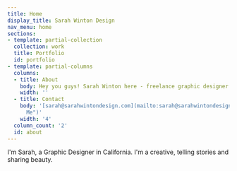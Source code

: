 ```yaml
---
title: Home
display_title: Sarah Winton Design
nav_menu: home
sections:
- template: partial-collection
  collection: work
  title: Portfolio
  id: portfolio
- template: partial-columns
  columns:
  - title: About
    body: Hey you guys! Sarah Winton here - freelance graphic designer & creative. Logo and brand style for personal and business needs. Contact me for interest and pricing.
    width: ''
  - title: Contact
    body: '[sarah@sarahwintondesign.com](mailto:sarah@sarahwintondesign.com "Email
      Me")'
    width: '4'
  column_count: '2'
  id: about
---
```


I'm Sarah, a Graphic Designer in California. I'm a creative, telling stories and sharing beauty.
